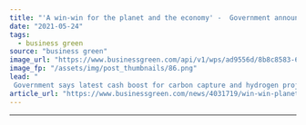 ```yaml
---
title: "'A win-win for the planet and the economy' -  Government announces £166m green industrial transformation plan"
date: "2021-05-24"
tags: 
  - business green
source: "business green"
image_url: "https://www.businessgreen.com/api/v1/wps/ad9556d/8b8c8583-6009-45fb-8490-1f94837eee90/5/steel-350x250-185x114.png"
image_fp: "/assets/img/post_thumbnails/86.png"
lead: "
 Government says latest cash boost for carbon capture and hydrogen projects should help support up to 60,000 jobs ..."
article_url: "https://www.businessgreen.com/news/4031719/win-win-planet-economy-government-announces-gbp166m-green-industrial-transformation-plan"
---
```


---
